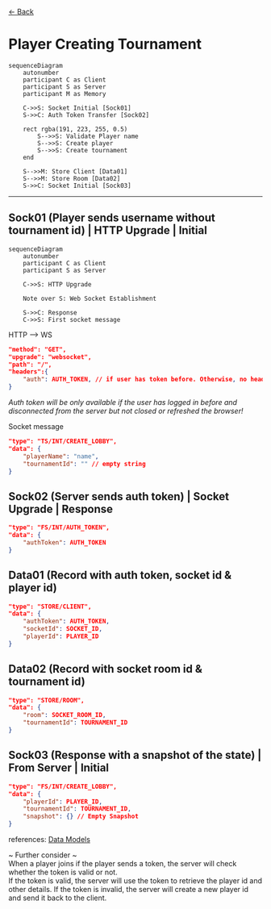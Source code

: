 [<- Back](../index.md)

# Player Creating Tournament

```mermaid
sequenceDiagram
    autonumber
    participant C as Client
    participant S as Server
    participant M as Memory

    C->>S: Socket Initial [Sock01]
    S->>C: Auth Token Transfer [Sock02]

    rect rgba(191, 223, 255, 0.5)
        S-->>S: Validate Player name
        S-->>S: Create player
        S-->>S: Create tournament
    end

    S-->>M: Store Client [Data01]
    S-->>M: Store Room [Data02]
    S->>C: Socket Initial [Sock03]

```

---

## Sock01 (Player sends username without tournament id) | HTTP Upgrade | Initial

```mermaid
sequenceDiagram
    autonumber
    participant C as Client
    participant S as Server

    C->>S: HTTP Upgrade

    Note over S: Web Socket Establishment

    S->>C: Response
    C->>S: First socket message
```

HTTP --> WS

```json
"method": "GET",
"upgrade": "websocket",
"path": "/",
"headers":{
    "auth": AUTH_TOKEN, // if user has token before. Otherwise, no headers.
}
```

_Auth token will be only available if the user has logged in before and disconnected from the server but not closed or refreshed the browser!_

Socket message

```json
"type": "TS/INT/CREATE_LOBBY",
"data": {
    "playerName": "name",
    "tournamentId": "" // empty string
}
```

## Sock02 (Server sends auth token) | Socket Upgrade | Response

```json
"type": "FS/INT/AUTH_TOKEN",
"data": {
    "authToken": AUTH_TOKEN
}
```

## Data01 (Record with auth token, socket id & player id)

```json
"type": "STORE/CLIENT",
"data": {
    "authToken": AUTH_TOKEN,
    "socketId": SOCKET_ID,
    "playerId": PLAYER_ID
}
```

## Data02 (Record with socket room id & tournament id)

```json
"type": "STORE/ROOM",
"data": {
    "room": SOCKET_ROOM_ID,
    "tournamentId": TOURNAMENT_ID
}
```

## Sock03 (Response with a snapshot of the state) | From Server | Initial

```json
"type": "FS/INT/CREATE_LOBBY",
"data": {
    "playerId": PLAYER_ID,
    "tournamentId": TOURNAMENT_ID,
    "snapshot": {} // Empty Snapshot
}
```

references: [Data Models](../../../../libs/models/src/lib/sockets)

~ Further consider ~  
When a player joins if the player sends a token, the server will check whether the token is valid or not.  
If the token is valid, the server will use the token to retrieve the player id and other details.
If the token is invalid, the server will create a new player id and send it back to the client.
